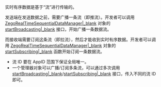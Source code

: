 实时有序数据是基于“流”进行传输的。

发送端在发送数据之前，需要广播一条流（即推流）。开发者可以调用 [ZegoRealTimeSequentialDataManager\|_blank](@-ZegoRealTimeSequentialDataManager) 对象的 [startBroadcasting\|_blank](@startBroadcasting) 接口，开始广播一条数据流。

而接收端需要订阅这条流（即拉流），然后才能收到实时有序数据。开发者可以调用 [ZegoRealTimeSequentialDataManager\|_blank](@-ZegoRealTimeSequentialDataManager) 对象的 [startSubscribing\|_blank](@startSubscribing) 函数开始订阅一条数据流。

<div class="mk-warning">

- 流 ID 要在 AppID 范围下保证全局唯一。
- 一个管理器对象可以广播/订阅多条流，可以通过多次调用 [startBroadcasting\|_blank](@startBroadcasting)/[startSubscribing\|_blank](@startSubscribing) 接口，传入不同的流 ID 即可。
</div>
